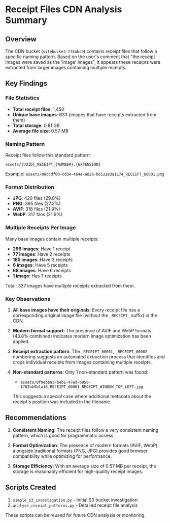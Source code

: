 # Receipt Files CDN Analysis Summary

## Overview

The CDN bucket (`sitebucket-778abc9`) contains receipt files that follow a specific naming pattern. Based on the user's comment that "the receipt images were saved as the 'image' images", it appears these receipts were extracted from larger images containing multiple receipts.

## Key Findings

### File Statistics
- **Total receipt files**: 1,450
- **Unique base images**: 633 (images that have receipts extracted from them)
- **Total storage**: 0.81 GB
- **Average file size**: 0.57 MB

### Naming Pattern
Receipt files follow this standard pattern:
```
assets/{UUID}_RECEIPT_{NUMBER}.{EXTENSION}
```

Example: `assets/00ccdf00-cd34-464e-a826-b6521e3a1174_RECEIPT_00001.png`

### Format Distribution
- **JPG**: 420 files (29.0%)
- **PNG**: 395 files (27.2%)
- **AVIF**: 318 files (21.9%)
- **WebP**: 317 files (21.9%)

### Multiple Receipts Per Image
Many base images contain multiple receipts:
- **296 images**: Have 1 receipt
- **77 images**: Have 2 receipts
- **185 images**: Have 3 receipts
- **6 images**: Have 5 receipts
- **68 images**: Have 6 receipts
- **1 image**: Has 7 receipts

Total: 337 images have multiple receipts extracted from them.

### Key Observations

1. **All base images have their originals**: Every receipt file has a corresponding original image file (without the `_RECEIPT_` suffix) in the CDN.

2. **Modern format support**: The presence of AVIF and WebP formats (43.8% combined) indicates modern image optimization has been applied.

3. **Receipt extraction pattern**: The `_RECEIPT_00001`, `_RECEIPT_00002` numbering suggests an automated extraction process that identifies and crops individual receipts from images containing multiple receipts.

4. **Non-standard patterns**: Only 1 non-standard pattern was found:
   - `assets/0f9ebb93-b4b1-47ed-b958-1762bb9b1a18_RECEIPT_00001_RECEIPT_WINDOW_TOP_LEFT.jpg`
   
   This suggests a special case where additional metadata about the receipt's position was included in the filename.

## Recommendations

1. **Consistent Naming**: The receipt files follow a very consistent naming pattern, which is good for programmatic access.

2. **Format Optimization**: The presence of modern formats (AVIF, WebP) alongside traditional formats (PNG, JPG) provides good browser compatibility while optimizing for performance.

3. **Storage Efficiency**: With an average size of 0.57 MB per receipt, the storage is reasonably efficient for high-quality receipt images.

## Scripts Created

1. `simple_s3_investigation.py` - Initial S3 bucket investigation
2. `analyze_receipt_patterns.py` - Detailed receipt file analysis

These scripts can be reused for future CDN analysis or monitoring.